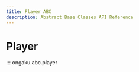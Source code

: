 ```yaml
---
title: Player ABC
description: Abstract Base Classes API Reference
---
```


# Player

::: ongaku.abc.player

